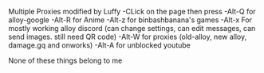 Multiple Proxies modified by Luffy
-CLick on the page then press 
-Alt-Q for alloy-google
-Alt-R for Anime
-Alt-z for binbashbanana's games
-Alt-x For mostly working alloy discord (can change settings, can edit messages, can send images. still need QR code)
-Alt-W for proxies (old-alloy, new alloy, damage.gq and onworks) 
-Alt-A for unblocked youtube



None of these things belong to me
